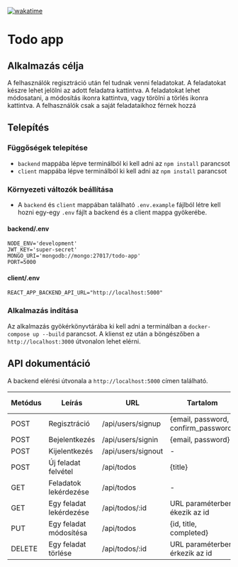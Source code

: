 [![wakatime](https://wakatime.com/badge/user/da8cd449-74a6-4a7b-bcbe-d6c973983c4f/project/beb31a39-7cae-47a9-bcd5-f501f4e8675a.svg)](https://wakatime.com/badge/user/da8cd449-74a6-4a7b-bcbe-d6c973983c4f/project/beb31a39-7cae-47a9-bcd5-f501f4e8675a)

# Todo app

## Alkalmazás célja
A felhasználók regisztráció után fel tudnak venni feladatokat. A feladatokat készre lehet jelölni az adott feladatra kattintva. A feladatokat lehet módosatani, a módosítás ikonra kattintva, vagy törölni a törlés ikonra kattintva.
A felhasználók csak a saját feladataikhoz férnek hozzá

## Telepítés

### Függőségek telepítése
- `backend` mappába lépve terminálból ki kell adni az `npm install` parancsot
- `client` mappába lépve terminálból ki kell adni az `npm install` parancsot

### Környezeti változók beállítása

- A `backend` és `client` mappában található `.env.example` fájlból létre kell hozni egy-egy `.env` fájlt a backend és a client mappa gyökerébe.

#### backend/.env
```
NODE_ENV='development'
JWT_KEY='super-secret'
MONGO_URI='mongodb://mongo:27017/todo-app'
PORT=5000
```

#### client/.env
```
REACT_APP_BACKEND_API_URL="http://localhost:5000"
```

### Alkalmazás indítása

Az alkalmazás gyökérkönyvtárába ki kell adni a terminálban a `docker-compose up --build` parancsot.
A klienst ez után a böngészőben a `http://localhost:3000` útvonalon lehet elérni.

## API dokumentáció
A backend elérési útvonala a `http://localhost:5000` címen található.

| Metódus | Leírás                  | URL                | Tartalom                            | Válasz                      | Státusz kód |
|---------|-------------------------|--------------------|-------------------------------------|-----------------------------|-------------|
| POST    | Regisztráció            | /api/users/signup  | {email, password, confirm_password} | {id, email}                 | 201         |
| POST    | Bejelentkezés           | /api/users/signin  | {email, password}                   | {id, email}                 | 200         |
| POST    | Kijelentkezés           | /api/users/signout | -                                   | -                           | 200         |
| POST    | Új feladat felvétel     | /api/todos         | {title}                             | {id, title, completed}      | 201         |
| GET     | Feladatok lekérdezése   | /api/todos         | -                                   | [...{id, title, completed}] | 200         |
| GET     | Egy feladat lekérdezése | /api/todos/:id     | URL paraméterben ékezik az id       | {id, title, completed}      | 200         |
| PUT     | Egy feladat módosítésa  | /api/todos         |  {id, title, completed}             | {id, title, completed}      | 200         |
| DELETE  | Egy feladat törlése     | /api/todos/:id     | URL paraméterben érkezik az id      | {success}                   | 200         |



